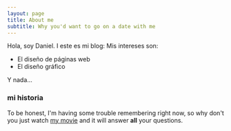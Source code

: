 ```yaml
---
layout: page
title: About me
subtitle: Why you'd want to go on a date with me
---
```


Hola, soy Daniel. I este es mi blog:
Mis intereses son:
- El diseño de páginas web
- El diseño gráfico

Y nada...

### mi historia

To be honest, I'm having some trouble remembering right now, so why don't you just watch [my movie](https://en.wikipedia.org/wiki/The_Princess_Bride_%28film%29) and it will answer **all** your questions.

